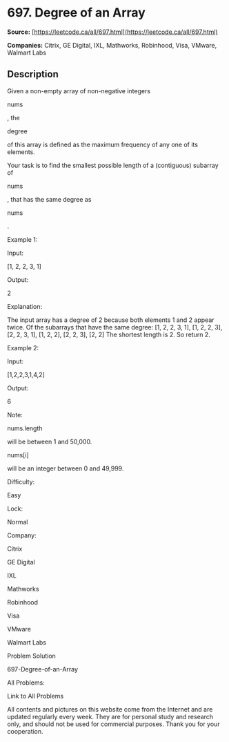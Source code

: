 # 697. Degree of an Array

**Source:** [https://leetcode.ca/all/697.html](https://leetcode.ca/all/697.html)

**Companies:** Citrix, GE Digital, IXL, Mathworks, Robinhood, Visa, VMware, Walmart Labs

## Description

Given a non-empty array of non-negative integers

nums

, the

degree

of this
        array is defined as the maximum frequency of any one of its elements.

Your task is to find the smallest possible length of a (contiguous) subarray of

nums

, that has the same degree as

nums

.

Example 1:

Input:

[1, 2, 2, 3, 1]

Output:

2

Explanation:

The input array has a degree of 2 because both elements 1 and 2 appear twice.
Of the subarrays that have the same degree:
[1, 2, 2, 3, 1], [1, 2, 2, 3], [2, 2, 3, 1], [1, 2, 2], [2, 2, 3], [2, 2]
The shortest length is 2. So return 2.

Example 2:

Input:

[1,2,2,3,1,4,2]

Output:

6

Note:

nums.length

will be between 1 and 50,000.

nums[i]

will be an integer between 0 and 49,999.

Difficulty:

Easy

Lock:

Normal

Company:

Citrix

GE Digital

IXL

Mathworks

Robinhood

Visa

VMware

Walmart Labs

Problem Solution

697-Degree-of-an-Array

All Problems:

Link to All Problems

All contents and pictures on this website come from the Internet and are updated regularly every week. They are for personal study and research only, and should not be used for commercial purposes. Thank you for your cooperation.

